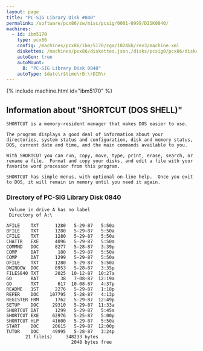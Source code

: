 ```yaml
---
layout: page
title: "PC-SIG Library Disk #840"
permalink: /software/pcx86/sw/misc/pcsig/0001-0999/DISK0840/
machines:
  - id: ibm5170
    type: pcx86
    config: /machines/pcx86/ibm/5170/cga/1024kb/rev3/machine.xml
    diskettes: /machines/pcx86/diskettes.json,/disks/pcsig0/pcx86/diskettes.json
    autoGen: true
    autoMount:
      B: "PC-SIG Library Disk 0840"
    autoType: $date\r$time\rB:\rDIR\r
---
```


{% include machine.html id="ibm5170" %}

## Information about "SHORTCUT (DOS SHELL)"

    SHORTCUT is a memory-resident manager that makes DOS easier to use.
    
    The program displays a good deal of information about your
    directories, system status and configuration, disk and memory status,
    DOS, current date and time, and the main commands available to you.
    
    With SHORTCUT you can run, copy, move, type, print, erase, search, or
    rename a file.  Format and copy your disks, and edit a file with your
    favorite word processor from this program.
    
    SHORTCUT has simple menus, with optional on-line help.  Once you exit
    to DOS, it will remain in memory until you need it again.

### Directory of PC-SIG Library Disk 0840

     Volume in drive A has no label
     Directory of A:\

    AFILE    TXT      1280   5-29-87   5:50a
    BFILE    TXT      1280   5-29-87   5:50a
    CFILE    TXT      1280   5-29-87   5:50a
    CHATTR   EXE      4096   5-29-87   5:50a
    COMMND   DOC      8277   5-28-87   3:39p
    COMP     BAT       180   5-29-87   5:50a
    COMP     DAT      1299   5-29-87   5:50a
    DFILE    TXT      1280   5-29-87   5:50a
    DWINDOW  DOC      8953   5-28-87   3:35p
    FILES840 TXT      2025  10-12-87  10:27a
    GO       BAT        38   7-08-87  12:19a
    GO       TXT       617  10-08-87   4:37p
    README   1ST      2276   5-29-87   1:18p
    REFER    DOC    107795   5-28-87   4:13p
    REGISTER FRM      1762   5-29-87  12:49p
    SETUP    DOC     29310   5-29-87  11:33a
    SHORTCUT DAT      1299   5-29-87   5:45a
    SHORTCUT EXE     62976   5-25-87   5:00p
    SHORTCUT HLP     41600   5-29-87   5:50a
    START    DOC     20615   5-29-87  12:00p
    TUTOR    DOC     49995   5-28-87   3:24p
           21 file(s)     348233 bytes
                            2048 bytes free

